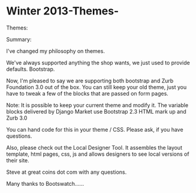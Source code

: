 Winter 2013-Themes-
====================================

Themes:

Summary:

I've changed my philosophy on themes. 


We've always supported anything the shop wants, we just used to provide defaults. Bootstrap. 

Now, I'm pleased to say we are supporting both bootstrap and Zurb Foundation 3.0 out of the box. You can still keep your old theme, just you have to tweak a few of the blocks that are passed on form pages. 

Note: It is possible to keep your current theme and modify it. The variable blocks delivered by Django Market use Bootstrap 2.3 HTML mark up and Zurb 3.0

You can hand code for this in your theme / CSS. Please ask, if you have questions. 

Also, please check out the Local Designer Tool. It assembles the layout template, html pages, css, js and allows designers to see local versions of their site.

Steve at great coins dot com with any questions.

Many thanks to Bootswatch......
 
